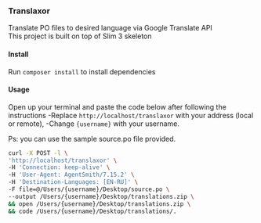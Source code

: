 ### Translaxor
Translate PO files to desired language via Google Translate API<br/>
This project is built on top of Slim 3 skeleton

#### Install

Run ```composer install``` to install dependencies

#### Usage

Open up your terminal and paste the code below after following the instructions
-Replace ```http://localhost/translaxor``` with your address (local or remote),
-Change ```{username}``` with your username.

Ps: you can use the sample source.po file provided.

```bash
curl -X POST -l \
'http://localhost/translaxor' \
-H 'Connection: keep-alive' \
-H 'User-Agent: AgentSmith/7.15.2' \
-H 'Destination-Languages: [EN-RU]' \
-F file=@/Users/{username}/Desktop/source.po \
--output /Users/{username}/Desktop/translations.zip \
&& open /Users/{username}/Desktop/translations.zip \
&& code /Users/{username}/Desktop/translations/.
```